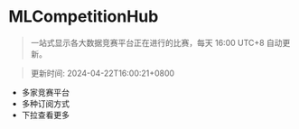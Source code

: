 # MLCompetitionHub

> 一站式显示各大数据竞赛平台正在进行的比赛，每天 16:00 UTC+8 自动更新。
  
> 更新时间: 2024-04-22T16:00:21+0800 

* 多家竞赛平台
* 多种订阅方式
* 下拉查看更多